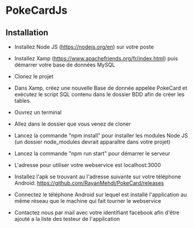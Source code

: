 # PokeCardJs

Installation
----------

- Installez Node JS (https://nodejs.org/en) sur votre poste

- Installez Xamp (https://www.apachefriends.org/fr/index.html) puis démarrer votre base de données MySQL

- Clonez le projet

- Dans Xamp, créez une nouvelle Base de donnée appelée PokeCard et exécutez le script SQL contenu dans le dossier BDD afin de créer les tables.

- Ouvrez un terminal

- Allez dans le dossier que vous venez de cloner

- Lancez la commande "npm install" pour installer les modules Node JS (un dossier node_modules devrait apparaître dans votre projet)

- Lancez la commande "npm run start" pour démarrer le serveur

- L'adresse pour utiliser votre webservice est localhost:3000

- Installez l'apk se trouvant au l'adresse suivante sur votre téléphone Android: https://github.com/RayanMehdi/PokeCard/releases

- Connectez le téléphone Android sur lequel est installé l'application au même réseau que le machine qui fait tourner le webservice

- Contactez nous par mail avec votre identifiant facebook afin d'être ajouté a la liste des testeur de l'appilcation
